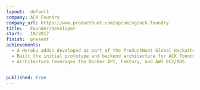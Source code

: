 ```yaml
---
layout:  default
company: ACK Foundry
company_url: https://www.producthunt.com/upcoming/ack-foundry
title:   Founder/Developer
start:   10/2017
finish:  present
achievements:
  - A Heroku addon developed as part of the ProductHunt Global Hackathon 2017
  - Built the initial prototype and backend architecture for ACK Foundry
  - Architecture leverages the Docker API, Faktory, and AWS EC2/RDS


published: true
---
```


